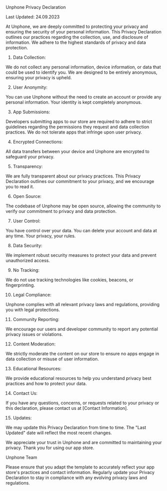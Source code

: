 Unphone Privacy Declaration

Last Updated: 24.09.2023

At Unphone, we are deeply committed to protecting your privacy and ensuring the security of your personal information. This Privacy Declaration outlines our practices regarding the collection, use, and disclosure of information. We adhere to the highest standards of privacy and data protection.

1. Data Collection:

We do not collect any personal information, device information, or data that could be used to identify you. We are designed to be entirely anonymous, ensuring your privacy is upheld.

2. User Anonymity:

You can use Unphone without the need to create an account or provide any personal information. Your identity is kept completely anonymous.

3. App Submissions:

Developers submitting apps to our store are required to adhere to strict guidelines regarding the permissions they request and data collection practices. We do not tolerate apps that infringe upon user privacy.

4. Encrypted Connections:

All data transfers between your device and Unphone are encrypted to safeguard your privacy.

5. Transparency:

We are fully transparent about our privacy practices. This Privacy Declaration outlines our commitment to your privacy, and we encourage you to read it.

6. Open Source:

The codebase of Unphone may be open source, allowing the community to verify our commitment to privacy and data protection.

7. User Control:

You have control over your data. You can delete your account and data at any time. Your privacy, your rules.

8. Data Security:

We implement robust security measures to protect your data and prevent unauthorized access.

9. No Tracking:

We do not use tracking technologies like cookies, beacons, or fingerprinting.

10. Legal Compliance:

Unphone complies with all relevant privacy laws and regulations, providing you with legal protections.

11. Community Reporting:

We encourage our users and developer community to report any potential privacy issues or violations.

12. Content Moderation:

We strictly moderate the content on our store to ensure no apps engage in data collection or misuse of user information.

13. Educational Resources:

We provide educational resources to help you understand privacy best practices and how to protect your data.

14. Contact Us:

If you have any questions, concerns, or requests related to your privacy or this declaration, please contact us at [Contact Information].

15. Updates:

We may update this Privacy Declaration from time to time. The "Last Updated" date will reflect the most recent changes.

We appreciate your trust in Unphone and are committed to maintaining your privacy. Thank you for using our app store.

Unphone Team

Please ensure that you adapt the template to accurately reflect your app store's practices and contact information. Regularly update your Privacy Declaration to stay in compliance with any evolving privacy laws and regulations.
